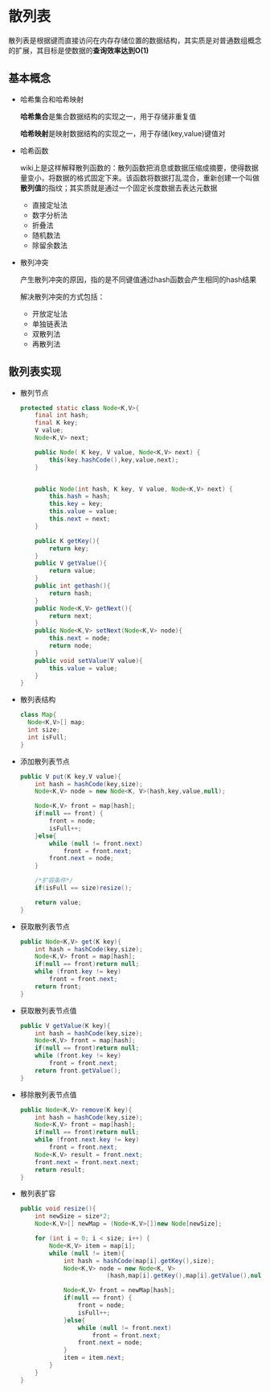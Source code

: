# 散列表

散列表是根据键而直接访问在内存存储位置的数据结构，其实质是对普通数组概念的扩展，其目标是使数据的**查询效率达到O(1)**

## 基本概念

* 哈希集合和哈希映射

  **哈希集合**是集合数据结构的实现之一，用于存储非重复值

  **哈希映射**是映射数据结构的实现之一，用于存储(key,value)键值对

* 哈希函数

  wiki上是这样解释散列函数的：散列函数把消息或数据压缩成摘要，使得数据量变小，将数据的格式固定下来。该函数将数据打乱混合，重新创建一个叫做**散列值**的指纹；其实质就是通过一个固定长度数据去表达元数据

  - 直接定址法
  - 数字分析法
  - 折叠法
  - 随机数法
  - 除留余数法

* 散列冲突

  产生散列冲突的原因，指的是不同键值通过hash函数会产生相同的hash结果

  解决散列冲突的方式包括：

  - 开放定址法
  - 单独链表法
  - 双散列法
  - 再散列法



## 散列表实现

* 散列节点

  ```java
  protected static class Node<K,V>{
      final int hash;
      final K key;
      V value;
      Node<K,V> next;
  
      public Node( K key, V value, Node<K,V> next) {
          this(key.hashCode(),key,value,next);
      }
  
  
      public Node(int hash, K key, V value, Node<K,V> next) {
          this.hash = hash;
          this.key = key;
          this.value = value;
          this.next = next;
      }
  
      public K getKey(){
          return key;
      }
      public V getValue(){
          return value;
      }
      public int gethash(){
          return hash;
      }
      public Node<K,V> getNext(){
          return next;
      }
      public Node<K,V> setNext(Node<K,V> node){
          this.next = node;
          return node;
      }
      public void setValue(V value){
          this.value = value;
      }
  }
  ```

* 散列表结构

  ```java
  class Map{
    Node<K,V>[] map;
    int size;
    int isFull;
  }
  
  ```

* 添加散列表节点

  ```java
  public V put(K key,V value){
      int hash = hashCode(key,size);
      Node<K,V> node = new Node<K, V>(hash,key,value,null);
  
      Node<K,V> front = map[hash];
      if(null == front) {
          front = node;
          isFull++;
      }else{
          while (null != front.next)
              front = front.next;
          front.next = node;
      }
  
      /*扩容条件*/
      if(isFull == size)resize();
  
      return value;
  }
  ```

* 获取散列表节点

  ```java
  public Node<K,V> get(K key){
      int hash = hashCode(key,size);
      Node<K,V> front = map[hash];
      if(null == front)return null;
      while (front.key != key)
          front = front.next;
      return front;
  }
  ```

* 获取散列表节点值

  ```java
  public V getValue(K key){
      int hash = hashCode(key,size);
      Node<K,V> front = map[hash];
      if(null == front)return null;
      while (front.key != key)
          front = front.next;
      return front.getValue();
  }
  ```

* 移除散列表节点值

  ```java
  public Node<K,V> remove(K key){
      int hash = hashCode(key,size);
      Node<K,V> front = map[hash];
      if(null == front)return null;
      while (front.next.key != key)
          front = front.next;
      Node<K,V> result = front.next;
      front.next = front.next.next;
      return result;
  }
  ```

* 散列表扩容

  ```java
  public void resize(){
      int newSize = size*2;
      Node<K,V>[] newMap = (Node<K,V>[])new Node[newSize];
  
      for (int i = 0; i < size; i++) {
          Node<K,V> item = map[i];
          while (null != item){
              int hash = hashCode(map[i].getKey(),size);
              Node<K,V> node = new Node<K, V>
                          (hash,map[i].getKey(),map[i].getValue(),null);
  
              Node<K,V> front = newMap[hash];
              if(null == front) {
                  front = node;
                  isFull++;
              }else{
                  while (null != front.next)
                      front = front.next;
                  front.next = node;
              }
              item = item.next;
          }
      }
  }
  ```

  
